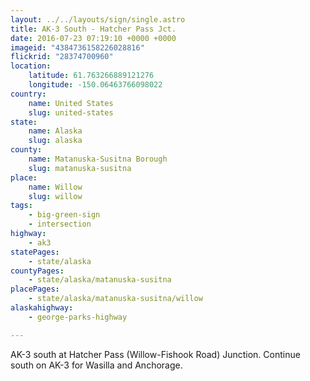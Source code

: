```yaml
---
layout: ../../layouts/sign/single.astro
title: AK-3 South - Hatcher Pass Jct.
date: 2016-07-23 07:19:10 +0000 +0000
imageid: "4384736158226028816"
flickrid: "28374700960"
location:
    latitude: 61.763266889121276
    longitude: -150.06463766098022
country:
    name: United States
    slug: united-states
state:
    name: Alaska
    slug: alaska
county:
    name: Matanuska-Susitna Borough
    slug: matanuska-susitna
place:
    name: Willow
    slug: willow
tags:
    - big-green-sign
    - intersection
highway:
    - ak3
statePages:
    - state/alaska
countyPages:
    - state/alaska/matanuska-susitna
placePages:
    - state/alaska/matanuska-susitna/willow
alaskahighway:
    - george-parks-highway

---
```

AK-3 south at Hatcher Pass (Willow-Fishook Road) Junction.  Continue south on AK-3 for Wasilla and Anchorage.
